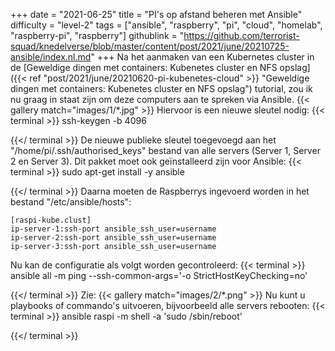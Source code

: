 +++
date = "2021-06-25"
title = "PI's op afstand beheren met Ansible"
difficulty = "level-2"
tags = ["ansible", "raspberry", "pi", "cloud", "homelab", "raspberry-pi", "raspberry"]
githublink = "https://github.com/terrorist-squad/knedelverse/blob/master/content/post/2021/june/20210725-ansible/index.nl.md"
+++
Na het aanmaken van een Kubernetes cluster in de [Geweldige dingen met containers: Kubenetes cluster en NFS opslag]({{< ref "post/2021/june/20210620-pi-kubenetes-cloud" >}} "Geweldige dingen met containers: Kubenetes cluster en NFS opslag") tutorial, zou ik nu graag in staat zijn om deze computers aan te spreken via Ansible.
{{< gallery match="images/1/*.jpg" >}}
Hiervoor is een nieuwe sleutel nodig:
{{< terminal >}}
ssh-keygen -b 4096

{{</ terminal >}}
De nieuwe publieke sleutel toegevoegd aan het "/home/pi/.ssh/authorised_keys" bestand van alle servers (Server 1, Server 2 en Server 3). Dit pakket moet ook geïnstalleerd zijn voor Ansible:
{{< terminal >}}
sudo apt-get install -y ansible

{{</ terminal >}}
Daarna moeten de Raspberrys ingevoerd worden in het bestand "/etc/ansible/hosts":
```
[raspi-kube.clust]
ip-server-1:ssh-port ansible_ssh_user=username 
ip-server-2:ssh-port ansible_ssh_user=username 
ip-server-3:ssh-port ansible_ssh_user=username 

```
Nu kan de configuratie als volgt worden gecontroleerd:
{{< terminal >}}
ansible all -m ping --ssh-common-args='-o StrictHostKeyChecking=no'

{{</ terminal >}}
Zie:
{{< gallery match="images/2/*.png" >}}
Nu kunt u playbooks of commando's uitvoeren, bijvoorbeeld alle servers rebooten:
{{< terminal >}}
ansible raspi -m shell -a 'sudo /sbin/reboot'

{{</ terminal >}}

